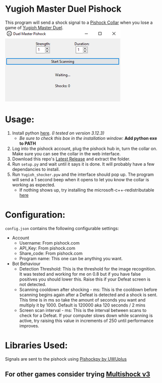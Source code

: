 # Yugioh Master Duel Pishock
This program will send a shock signal to a [Pishock Collar](https://pishock.com/#/) when you lose a game of [Yugioh Master Duel](https://store.steampowered.com/app/1449850/YuGiOh_Master_Duel/).
![Preview Image](pishock_preview.png "Preview Image")

# Usage:
1. Install python [here](https://www.python.org/downloads/windows/). *(I tested on version 3.12.3)*
    - *Be sure to check this box in the installation window*: **Add python exe to PATH**
2. Log into the pishock account, plug the pishock hub in, turn the collar on. Make sure you can see the collar in the web interface.
3. Download this repo's [Latest Release](https://github.com/giplgwm/Yugioh-MasterDuel-Pishock/releases/latest) and extract the folder.
4. Run `setup.py` and wait until it says it is done. It will probably have a few dependancies to install.
5. Run `Yugioh_shocker.pyw` and the interface should pop up. The program will send a 1 second beep when it opens to let you know the collar is working as expected.
    - If nothing shows up, try installing the microsoft-c++-redistributable [here](https://learn.microsoft.com/en-us/cpp/windows/latest-supported-vc-redist?view=msvc-170)

# Configuration:
`config.json` contains the following configurable settings:
- Account
  - Username: From pishock.com
  - API_Key: From pishock.com
  - Share_code: From pishock.com
  - Program name: This one can be anything you want.
- Bot Behaviour
  - Detection Threshold: This is the threshold for the image recognition. It was tested and working for me on 0.8 but if you have false positives you should lower this. Raise this if your Defeat screen is not detected.
  - Scanning cooldown after shocking - ms: This is the cooldown before scanning begins again after a Defeat is detected and a shock is sent. This time is in ms so take the amount of seconds you want and multiply it by 1000. Default is 120000 aka 120 seconds / 2 mins
  - Screen scan interval - ms: This is the interval between scans to check for a Defeat. If your computer slows down while scanning is active, try raising this value in increments of 250 until performance improves.

 # Libraries Used:
  Signals are sent to the pishock using [Pishockpy by UWUplus](https://github.com/UWUplus/pishockpy)

  ## For other games consider trying [Multishock v3](https://mshock.akiradev.me/guides/v3/) 
